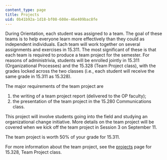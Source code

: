 ```yaml
---
content_type: page
title: Projects
uid: 0b41b92a-1d18-bf08-608e-46e409bac8fe
---
```


During Orientation, each student was assigned to a team. The goal of these teams is to help everyone learn more effectively than they could as independent individuals. Each team will work together on several assignments and exercises in 15.311. The most significant of these is that each team is required to produce a team project for the semester. For reasons of administrivia, students will be enrolled jointly in 15.311 (Organizational Processes) and the 15.328 (Team Project class), with the grades locked across the two classes (i.e., each student will receive the same grade in 15.311 as 15.328).

The major requirements of the team project are

1.  the writing of a team project report (delivered to the OP faculty);
2.  the presentation of the team project in the 15.280 Communications class.

This project will involve students going into the field and studying an organizational change initiative. More details on the team project will be covered when we kick off the team project in Session 3 on September 11.

The team project is worth 50% of your grade for 15.311.

For more information about the team project, see the [projects](/courses/15-328-team-project-fall-2003/pages/project) page for 15.328, Team Project class.